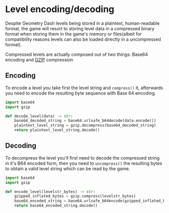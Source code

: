 # Level encoding/decoding
Despite Geometry Dash levels being stored in a plaintext, human-readable format, the game will resort to storing level data in a compressed binary format when storing them in the game's memory or files(albeit for compatibility reasons levels can also be loaded directly in a uncompressed format).

Compressed levels are actually composed out of two things: Base64 encoding and [GZIP](https://zlib.net) compression

## Encoding
To encode a level you take first the level string and `compress()` it, afterwards you need to encode the resulting byte sequence with Base 64 encoding.

```py
import base64
import gzip

def decode_level(data) -> str:
	base64_decoded_string = base64.urlsafe_b64decode(data.encode())
	plaintext_level_string = gzip.decompress(base64_decoded_string)
	return plaintext_level_string.decode()
```
## Decoding
To decompress the level you'll first need to decode the compressed string in it's B64 encoded form, then you need to `uncompress()` the resulting bytes to obtain a valid level string which can be read by the game.

```py
import base64
import gzip

def encode_level(levelstr_bytes) -> str:
	gzipped_inflated_bytes = gzip.compress(levelstr_bytes)
	base64_encoded_string = base64.urlsafe_b64encode(gzipped_inflated_bytes)
	return base64_encoded_string.decode()
```
